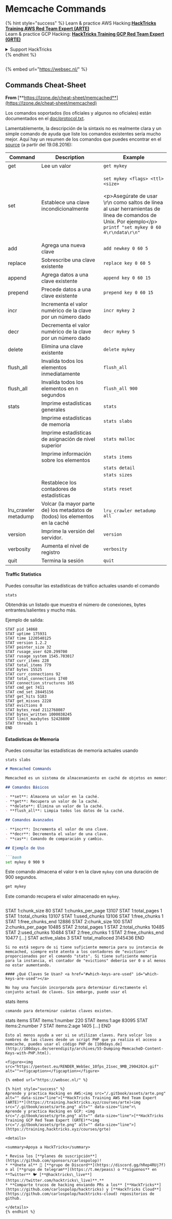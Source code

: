# Memcache Commands

{% hint style="success" %}
Learn & practice AWS Hacking:<img src="/.gitbook/assets/arte.png" alt="" data-size="line">[**HackTricks Training AWS Red Team Expert (ARTE)**](https://training.hacktricks.xyz/courses/arte)<img src="/.gitbook/assets/arte.png" alt="" data-size="line">\
Learn & practice GCP Hacking: <img src="/.gitbook/assets/grte.png" alt="" data-size="line">[**HackTricks Training GCP Red Team Expert (GRTE)**<img src="/.gitbook/assets/grte.png" alt="" data-size="line">](https://training.hacktricks.xyz/courses/grte)

<details>

<summary>Support HackTricks</summary>

* Check the [**subscription plans**](https://github.com/sponsors/carlospolop)!
* **Join the** 💬 [**Discord group**](https://discord.gg/hRep4RUj7f) or the [**telegram group**](https://t.me/peass) or **follow** us on **Twitter** 🐦 [**@hacktricks\_live**](https://twitter.com/hacktricks\_live)**.**
* **Share hacking tricks by submitting PRs to the** [**HackTricks**](https://github.com/carlospolop/hacktricks) and [**HackTricks Cloud**](https://github.com/carlospolop/hacktricks-cloud) github repos.

</details>
{% endhint %}

<figure><img src="https://pentest.eu/RENDER_WebSec_10fps_21sec_9MB_29042024.gif" alt=""><figcaption></figcaption></figure>

{% embed url="https://websec.nl/" %}


## Commands Cheat-Sheet

**From** [**https://lzone.de/cheat-sheet/memcached**](https://lzone.de/cheat-sheet/memcached)

Los comandos soportados (los oficiales y algunos no oficiales) están documentados en el [doc/protocol.txt](https://github.com/memcached/memcached/blob/master/doc/protocol.txt).

Lamentablemente, la descripción de la sintaxis no es realmente clara y un simple comando de ayuda que liste los comandos existentes sería mucho mejor. Aquí hay un resumen de los comandos que puedes encontrar en el [source](https://github.com/memcached/memcached) (a partir del 19.08.2016):

| Command               | Description                                                     | Example                                                                                                                                                                                                                                     |
| --------------------- | --------------------------------------------------------------- | ------------------------------------------------------------------------------------------------------------------------------------------------------------------------------------------------------------------------------------------- |
| get                   | Lee un valor                                                   | `get mykey`                                                                                                                                                                                                                                 |
| set                   | Establece una clave incondicionalmente                         | <p><code>set mykey &#x3C;flags> &#x3C;ttl> &#x3C;size></code><br><br>&#x3C;p>Asegúrate de usar \r\n como saltos de línea al usar herramientas de línea de comandos de Unix. Por ejemplo&#x3C;/p> <code>printf "set mykey 0 60 4\r\ndata\r\n" | nc localhost 11211</code></p> |
| add                   | Agrega una nueva clave                                          | `add newkey 0 60 5`                                                                                                                                                                                                                         |
| replace               | Sobrescribe una clave existente                                 | `replace key 0 60 5`                                                                                                                                                                                                                        |
| append                | Agrega datos a una clave existente                              | `append key 0 60 15`                                                                                                                                                                                                                        |
| prepend               | Precede datos a una clave existente                             | `prepend key 0 60 15`                                                                                                                                                                                                                       |
| incr                  | Incrementa el valor numérico de la clave por un número dado    | `incr mykey 2`                                                                                                                                                                                                                              |
| decr                  | Decrementa el valor numérico de la clave por un número dado    | `decr mykey 5`                                                                                                                                                                                                                              |
| delete                | Elimina una clave existente                                     | `delete mykey`                                                                                                                                                                                                                              |
| flush\_all            | Invalida todos los elementos inmediatamente                      | `flush_all`                                                                                                                                                                                                                                 |
| flush\_all            | Invalida todos los elementos en n segundos                     | `flush_all 900`                                                                                                                                                                                                                             |
| stats                 | Imprime estadísticas generales                                   | `stats`                                                                                                                                                                                                                                     |
|                       | Imprime estadísticas de memoria                                  | `stats slabs`                                                                                                                                                                                                                               |
|                       | Imprime estadísticas de asignación de nivel superior            | `stats malloc`                                                                                                                                                                                                                              |
|                       | Imprime información sobre los elementos                          | `stats items`                                                                                                                                                                                                                               |
|                       |                                                                 | `stats detail`                                                                                                                                                                                                                              |
|                       |                                                                 | `stats sizes`                                                                                                                                                                                                                               |
|                       | Restablece los contadores de estadísticas                       | `stats reset`                                                                                                                                                                                                                               |
| lru\_crawler metadump | Volcar (la mayor parte de) los metadatos de (todos) los elementos en la caché | `lru_crawler metadump all`                                                                                                                                                                                                                  |
| version               | Imprime la versión del servidor.                                | `version`                                                                                                                                                                                                                                   |
| verbosity             | Aumenta el nivel de registro                                     | `verbosity`                                                                                                                                                                                                                                 |
| quit                  | Termina la sesión                                               | `quit`                                                                                                                                                                                                                                      |

#### Traffic Statistics <a href="#traffic-statistics" id="traffic-statistics"></a>

Puedes consultar las estadísticas de tráfico actuales usando el comando
```
stats
```
Obtendrás un listado que muestra el número de conexiones, bytes entrantes/salientes y mucho más.

Ejemplo de salida:
```
STAT pid 14868
STAT uptime 175931
STAT time 1220540125
STAT version 1.2.2
STAT pointer_size 32
STAT rusage_user 620.299700
STAT rusage_system 1545.703017
STAT curr_items 228
STAT total_items 779
STAT bytes 15525
STAT curr_connections 92
STAT total_connections 1740
STAT connection_structures 165
STAT cmd_get 7411
STAT cmd_set 28445156
STAT get_hits 5183
STAT get_misses 2228
STAT evictions 0
STAT bytes_read 2112768087
STAT bytes_written 1000038245
STAT limit_maxbytes 52428800
STAT threads 1
END
```
#### Estadísticas de Memoria <a href="#memory-statistics" id="memory-statistics"></a>

Puedes consultar las estadísticas de memoria actuales usando
```
stats slabs
```
```markdown
# Memcached Commands

Memcached es un sistema de almacenamiento en caché de objetos en memoria que se utiliza para acelerar aplicaciones web al aligerar la carga de bases de datos. A continuación se presentan algunos comandos comunes de Memcached.

## Comandos Básicos

- **set**: Almacena un valor en la caché.
- **get**: Recupera un valor de la caché.
- **delete**: Elimina un valor de la caché.
- **flush_all**: Limpia todos los datos de la caché.

## Comandos Avanzados

- **incr**: Incrementa el valor de una clave.
- **decr**: Decrementa el valor de una clave.
- **cas**: Comando de comparación y cambio.

## Ejemplo de Uso

```bash
set mykey 0 900 9
```

Este comando almacena el valor `9` en la clave `mykey` con una duración de 900 segundos.

```bash
get mykey
```

Este comando recupera el valor almacenado en `mykey`.
```
```
STAT 1:chunk_size 80
STAT 1:chunks_per_page 13107
STAT 1:total_pages 1
STAT 1:total_chunks 13107
STAT 1:used_chunks 13106
STAT 1:free_chunks 1
STAT 1:free_chunks_end 12886
STAT 2:chunk_size 100
STAT 2:chunks_per_page 10485
STAT 2:total_pages 1
STAT 2:total_chunks 10485
STAT 2:used_chunks 10484
STAT 2:free_chunks 1
STAT 2:free_chunks_end 10477
[...]
STAT active_slabs 3
STAT total_malloced 3145436
END
```
Si no está seguro de si tiene suficiente memoria para su instancia de memcached, siempre esté atento a los contadores de "evictions" proporcionados por el comando "stats". Si tiene suficiente memoria para la instancia, el contador de "evictions" debería ser 0 o al menos no estar aumentando.

#### ¿Qué Claves Se Usan? <a href="#which-keys-are-used" id="which-keys-are-used"></a>

No hay una función incorporada para determinar directamente el conjunto actual de claves. Sin embargo, puede usar el
```
stats items
```
comando para determinar cuántas claves existen.
```
stats items
STAT items:1:number 220
STAT items:1:age 83095
STAT items:2:number 7
STAT items:2:age 1405
[...]
END
```
Esto al menos ayuda a ver si se utilizan claves. Para volcar los nombres de las claves desde un script PHP que ya realiza el acceso a memcache, puedes usar el código PHP de [100days.de](http://100days.de/serendipity/archives/55-Dumping-MemcacheD-Content-Keys-with-PHP.html).

<figure><img src="https://pentest.eu/RENDER_WebSec_10fps_21sec_9MB_29042024.gif" alt=""><figcaption></figcaption></figure>

{% embed url="https://websec.nl/" %}

{% hint style="success" %}
Aprende y practica Hacking en AWS:<img src="/.gitbook/assets/arte.png" alt="" data-size="line">[**HackTricks Training AWS Red Team Expert (ARTE)**](https://training.hacktricks.xyz/courses/arte)<img src="/.gitbook/assets/arte.png" alt="" data-size="line">\
Aprende y practica Hacking en GCP: <img src="/.gitbook/assets/grte.png" alt="" data-size="line">[**HackTricks Training GCP Red Team Expert (GRTE)**<img src="/.gitbook/assets/grte.png" alt="" data-size="line">](https://training.hacktricks.xyz/courses/grte)

<details>

<summary>Apoya a HackTricks</summary>

* Revisa los [**planes de suscripción**](https://github.com/sponsors/carlospolop)!
* **Únete al** 💬 [**grupo de Discord**](https://discord.gg/hRep4RUj7f) o al [**grupo de telegram**](https://t.me/peass) o **síguenos** en **Twitter** 🐦 [**@hacktricks\_live**](https://twitter.com/hacktricks\_live)**.**
* **Comparte trucos de hacking enviando PRs a los** [**HackTricks**](https://github.com/carlospolop/hacktricks) y [**HackTricks Cloud**](https://github.com/carlospolop/hacktricks-cloud) repositorios de github.

</details>
{% endhint %}
